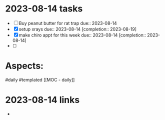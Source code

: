 
# 2023-08-14 tasks

-  [ ] Buy peanut butter for rat trap due:: 2023-08-14 
- [x] setup xrays due:: 2023-08-14  [completion:: 2023-08-19]
- [x] make chiro appt for this week due:: 2023-08-14  [completion:: 2023-08-14]
- [ ] 






# Aspects:
#daily #templated
[[MOC - daily]]

# 2023-08-14 links
- 


